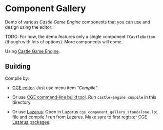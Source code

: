 # Component Gallery

Demo of various _Castle Game Engine_ components that you can use and design using the editor.

TODO: For now, the demo features only a single component `TCastleButton` (though with lots of options). More components will come.

Using [Castle Game Engine](https://castle-engine.io/).

## Building

Compile by:

- [CGE editor](https://castle-engine.io/manual_editor.php). Just use menu item _"Compile"_.

- Or use [CGE command-line build tool](https://github.com/castle-engine/castle-engine/wiki/Build-Tool). Run `castle-engine compile` in this directory.

- Or use [Lazarus](https://www.lazarus-ide.org/). Open in Lazarus `cge_component_gallery_standalone.lpi` file and compile / run from Lazarus. Make sure to first register [CGE Lazarus packages](https://castle-engine.io/documentation.php).
